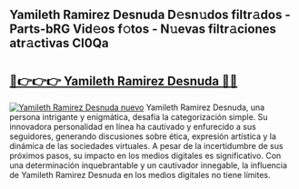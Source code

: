 ## Yamileth Ramirez Desnuda D𝚎sn𝚞dos filtr𝚊dos - Parts-bRG Vid𝚎os f𝚘tos - N𝚞evas filtr𝚊ciones atr𝚊ctivas CI0Qa

# <h2><a href="http://mbdc0v.tromn.icu/?c=Yamileth+Ramirez+Desnuda">🔗👉👉👉 Yamileth Ramirez Desnuda 🔗🔗</a></h2>

[![Yamileth Ramirez Desnuda nuevo](https://i.imgur.com/pEAQMta.gif)](http://mbdc0v.tromn.icu/?c=Yamileth+Ramirez+Desnuda)
Yamileth Ramirez Desnuda, una persona intrigante y enigmática, desafía la categorización simple. Su innovadora personalidad en línea ha cautivado y enfurecido a sus seguidores, generando discusiones sobre ética, expresión artística y la dinámica de las sociedades virtuales. A pesar de la incertidumbre de sus próximos pasos, su impacto en los medios digitales es significativo. Con una determinación inquebrantable y un cautivador innegable, la influencia de Yamileth Ramirez Desnuda en los medios digitales no tiene límites.
